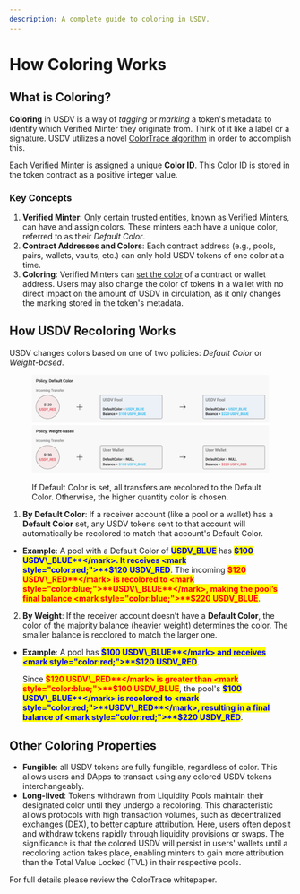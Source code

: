 ```yaml
---
description: A complete guide to coloring in USDV.
---
```


# How Coloring Works

## What is Coloring?

**Coloring** in USDV is a way of _tagging_ or _marking_ a token's metadata to identify which Verified Minter they originate from. Think of it like a label or a signature. USDV utilizes a novel [ColorTrace algorithm](../concepts/coloring.md) in order to accomplish this.&#x20;

Each Verified Minter is assigned a unique **Color ID**. This Color ID is stored in the token contract as a positive integer value.

### Key Concepts

1. **Verified Minter**: Only certain trusted entities, known as Verified Minters, can have and assign colors. These minters each have a unique color, referred to as their _Default Color_.
2. **Contract Addresses and Colors**: Each contract address (e.g., pools, pairs, wallets, vaults, etc.) can only hold USDV tokens of one color at a time.
3. **Coloring**: Verified Minters can [set the color](../verified-minters/setting-default-color.md) of a contract or wallet address. Users may also change the color of tokens in a wallet with no direct impact on the amount of USDV in circulation, as it only changes the marking stored in the token's metadata.

## How USDV Recoloring Works

USDV changes colors based on one of two policies: _Default Color_ or _Weight-based_.

<figure><img src="../.gitbook/assets/recoloring (1).png" alt=""><figcaption><p>If Default Color is set, all transfers are recolored to the Default Color. Otherwise, the higher quantity color is chosen.</p></figcaption></figure>

1. **By Default Color**: If a receiver account (like a pool or a wallet) has a **Default Color** set, any USDV tokens sent to that account will automatically be recolored to match that account's Default Color.

* **Example**: A pool with a Default Color of <mark style="color:blue;">**USDV\_BLUE**</mark> has <mark style="color:blue;">**$100 USDV\_BLUE**</mark>. It receives <mark style="color:red;">**$120 USDV\_RED**</mark>. The incoming <mark style="color:red;">**$120 USDV\_RED**</mark> is recolored to <mark style="color:blue;">**USDV\_BLUE**</mark>, making the pool’s final balance <mark style="color:blue;">**$220 USDV\_BLUE**</mark>.

2. **By Weight**: If the receiver account doesn’t have a **Default Color**, the color of the majority balance (heavier weight) determines the color. The smaller balance is recolored to match the larger one.

*   **Example**: A pool has <mark style="color:blue;">**$100 USDV\_BLUE**</mark> and receives <mark style="color:red;">**$120 USDV\_RED**</mark>.&#x20;

    Since <mark style="color:red;">**$120 USDV\_RED**</mark> is greater than <mark style="color:blue;">**$100 USDV\_BLUE**</mark>, the pool's <mark style="color:blue;">**$100 USDV\_BLUE**</mark> is recolored to <mark style="color:red;">**USDV\_RED**</mark>, resulting in a final balance of <mark style="color:red;">**$220 USDV\_RED**</mark>.

## Other Coloring Properties

* **Fungible**: all USDV tokens are fully fungible, regardless of color. This allows users and DApps to transact using any colored USDV tokens interchangeably.
* **Long-lived**: Tokens withdrawn from Liquidity Pools maintain their designated color until they undergo a recoloring. This characteristic allows protocols with high transaction volumes, such as decentralized exchanges (DEX), to better capture attribution. Here, users often deposit and withdraw tokens rapidly through liquidity provisions or swaps. The significance is that the colored USDV will persist in users' wallets until a recoloring action takes place, enabling minters to gain more attribution than the Total Value Locked (TVL) in their respective pools.

For full details please review the ColorTrace whitepaper.
